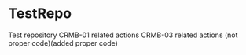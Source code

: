 # TestRepo
Test repository
CRMB-01 related actions
CRMB-03 related actions (not proper code)(added proper code)